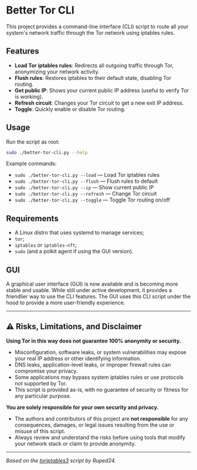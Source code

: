# Better Tor CLI

This project provides a command-line interface (CLI) script to route all your system's network traffic through the Tor network using iptables rules.

## Features
- **Load Tor iptables rules**: Redirects all outgoing traffic through Tor, anonymizing your network activity.
- **Flush rules**: Restores iptables to their default state, disabling Tor routing.
- **Get public IP**: Shows your current public IP address (useful to verify Tor is working).
- **Refresh circuit**: Changes your Tor circuit to get a new exit IP address.
- **Toggle**: Quickly enable or disable Tor routing.

## Usage
Run the script as root:

```sh
sudo ./better-tor-cli.py --help
```

Example commands:
- `sudo ./better-tor-cli.py --load` — Load Tor iptables rules
- `sudo ./better-tor-cli.py --flush` — Flush rules to default
- `sudo ./better-tor-cli.py --ip` — Show current public IP
- `sudo ./better-tor-cli.py --refresh` — Change Tor circuit
- `sudo ./better-tor-cli.py --toggle` — Toggle Tor routing on/off

## Requirements
- A Linux distro that uses systemd to manage services;
- `tor`;
- `iptables` or `iptables-nft`;
- `sudo` (and a polkit agent if using the GUI version).

## GUI
A graphical user interface (GUI) is now available and is becoming more stable and usable. While still under active development, it provides a friendlier way to use the CLI features. The GUI uses this CLI script under the hood to provide a more user-friendly experience.

---

## ⚠️ Risks, Limitations, and Disclaimer

**Using Tor in this way does not guarantee 100% anonymity or security.**
- Misconfiguration, software leaks, or system vulnerabilities may expose your real IP address or other identifying information.
- DNS leaks, application-level leaks, or improper firewall rules can compromise your privacy.
- Some applications may bypass system iptables rules or use protocols not supported by Tor.
- This script is provided as-is, with no guarantee of security or fitness for any particular purpose.

**You are solely responsible for your own security and privacy.**
- The authors and contributors of this project are **not responsible** for any consequences, damages, or legal issues resulting from the use or misuse of this script.
- Always review and understand the risks before using tools that modify your network stack or claim to provide anonymity.

---

*Based on the [toriptables3](https://github.com/ruped24/toriptables3) script by Ruped24.*
